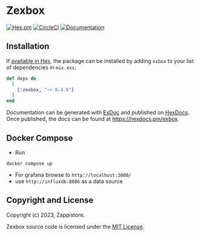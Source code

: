 # Zexbox

[![Hex.pm](https://img.shields.io/hexpm/v/zexbox.svg)](https://hex.pm/packages/zexbox)
[![CircleCI](https://dl.circleci.com/status-badge/img/gh/Intellection/zexbox/tree/master.svg?style=shield)](https://dl.circleci.com/status-badge/redirect/gh/Intellection/zexbox/tree/master)
[![Documentation](https://img.shields.io/badge/documentation-gray)](https://hexdocs.pm/zexbox/api-reference.html)

## Installation

If [available in Hex](https://hex.pm/docs/publish), the package can be installed
by adding `exbox` to your list of dependencies in `mix.exs`:

```elixir
def deps do
  [
    {:zexbox, "~> 0.4.0"}
  ]
end
```

Documentation can be generated with [ExDoc](https://github.com/elixir-lang/ex_doc)
and published on [HexDocs](https://hexdocs.pm). Once published, the docs can
be found at <https://hexdocs.pm/exbox>.

## Docker Compose

- Run

```
docker compose up
```

- For grafana browse to `http://localhost:3000/`
- use `http://influxdb:8086` as a data source

## Copyright and License

Copyright (c) 2023, Zappistore.

Zexbox source code is licensed under the [MIT License](LICENSE.md).
